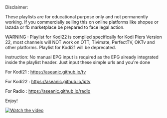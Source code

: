 Disclaimer:

These playlists are for educational purpose only and not permanently working. If you commercially selling this on online platforms like shopee or lazada or fb marketplace be prepared to face legal action.

WARNING : Playlist for Kodi22 is compiled specifically for Kodi Piers Version 22, most channels will NOT work on OTT, Tivimate, PerfectTV, OKTv and other platforms. Playlist for Kodi21 will be deprecated.

Instruction:
No manual EPG input is required as the EPG already integrated inside the playlist header. Just input these simple urls and you're done 

For Kodi21 : https://aseanic.github.io/tv

For Kodi22 : https://aseanic.github.io/iptv

For Radio : https://aseanic.github.io/radio

Enjoy!

[![Watch the video](https://pictr.com/images/2024/07/23/xxc6wg.jpg)](https://cdntube2.b-cdn.net/mp4/f1ad321fb29d87053d61bbe12a76eaae34695372.mp4)
